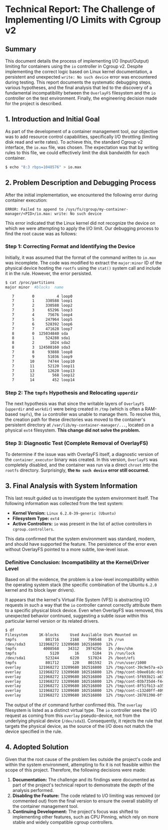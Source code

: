 # Technical Report: The Challenge of Implementing I/O Limits with Cgroup v2

## Summary
This document details the process of implementing I/O (Input/Output) limiting for containers using the `io` controller in Cgroup v2. Despite implementing the correct logic based on Linux kernel documentation, a persistent and unexpected `write: No such device` error was encountered during testing. This report documents the systematic debugging steps, various hypotheses, and the final analysis that led to the discovery of a fundamental incompatibility between the `OverlayFS` filesystem and the `io` controller on the test environment. Finally, the engineering decision made for the project is described.

## 1. Introduction and Initial Goal
As part of the development of a container management tool, our objective was to add resource control capabilities, specifically I/O throttling (limiting disk read and write rates). To achieve this, the standard Cgroup v2 interface, the `io.max` file, was chosen. The expectation was that by writing rules to this file, we could effectively limit the disk bandwidth for each container.


``` bash
$ echo "8:3 rbps=1048576" > io.max 
```

## 2. Problem Description and Debugging Process
After the initial implementation, we encountered the following error during container execution:
```
ERROR: Failed to append to /sys/fs/cgroup/my-container-manager/<PID>/io.max: write: No such device
```
This error indicated that the Linux kernel did not recognize the device on which we were attempting to apply the I/O limit. Our debugging process to find the root cause was as follows:

### Step 1: Correcting Format and Identifying the Device
Initially, it was assumed that the format of the command written to `io.max` was incomplete. The code was modified to extract the `major:minor` ID of the physical device hosting the `rootfs` using the `stat()` system call and include it in the rule. However, the error persisted.

``` bash
$ cat /proc/partitions
major minor  #blocks  name

   7        0          4 loop0
   7        1     330588 loop1
   7        2     330588 loop2
   7        3      65296 loop3
   7        4      75676 loop4
   7        5     247964 loop5
   7        6     528392 loop6
   7        7     471628 loop7
   8        0  125034840 sda
   8        1     524288 sda1
   8        2       1024 sda2
   8        3  124508160 sda3
   7        8      93888 loop8
   7        9      51036 loop9
   7       10      74744 loop10
   7       11      52120 loop11
   7       13      12620 loop13
   7       12        568 loop12
   7       14        452 loop14
```

### Step 2: The `tmpfs` Hypothesis and Relocating `upperdir`
The next hypothesis was that since the writable layers of `OverlayFS` (`upperdir` and `workdir`) were being created in `/tmp` (which is often a RAM-based `tmpfs`), the `io` controller was unable to manage them. To resolve this, the creation path for these directories was moved to the container's persistent directory at `/var/lib/my-container-manager/...`, located on a physical `ext4` filesystem. **This change did not solve the problem.**

### Step 3: Diagnostic Test (Complete Removal of OverlayFS)
To determine if the issue was with OverlayFS itself, a diagnostic version of the `container_executor` binary was created. In this version, `OverlayFS` was completely disabled, and the container was run via a direct `chroot` into the `rootfs` directory. Surprisingly, **the `No such device` error still occurred.**

## 3. Final Analysis with System Information
This last result guided us to investigate the system environment itself. The following information was collected from the test system:
- **Kernel Version:** `Linux 6.2.0-39-generic (Ubuntu)`
- **Filesystem Type:** `ext4`
- **Active Controllers:** `io` was present in the list of active controllers in `cgroup.controllers`.

This data confirmed that the system environment was standard, modern, and should have supported the feature. The persistence of the error even without OverlayFS pointed to a more subtle, low-level issue.

### Definitive Conclusion: Incompatibility at the Kernel/Driver Level

Based on all the evidence, the problem is a low-level incompatibility within the operating system stack (the specific combination of the Ubuntu `6.2.0` kernel and its block layer drivers).

It appears that the kernel's Virtual File System (VFS) is abstracting I/O requests in such a way that the `io` controller cannot correctly attribute them to a specific physical block device. Even when OverlayFS was removed, this unexpected behavior continued, suggesting a subtle issue within this particular kernel version or its related drivers.

``` bash
$ df
Filesystem     1K-blocks     Used Available Use% Mounted on
tmpfs             801716     2168    799548   1% /run
/dev/sda3      121968272 13209680 102516800  12% /
tmpfs            4008568    34312   3974256   1% /dev/shm
tmpfs               5120       16      5104   1% /run/lock
/dev/sda1         523244     6220    517024   2% /boot/efi
tmpfs             801712      120    801592   1% /run/user/1000
overlay        121968272 13209680 102516800  12% /tmp/cont-39c9e57a-e2e-merged
overlay        121968272 13209680 102516800  12% /tmp/cont-b9ee01dc-0c8-merged
overlay        121968272 13209680 102516800  12% /tmp/cont-5f693b21-a67-merged
overlay        121968272 13209680 102516800  12% /tmp/cont-03b735d4-f44-merged
overlay        121968272 13209680 102516800  12% /tmp/cont-8f51fb13-a35-merged
overlay        121968272 13209680 102516800  12% /tmp/cont-c132d0ff-409-merged
overlay        121968272 13209680 102516800  12% /tmp/cont-28701398-0ff-merged

```

The output of the `df` command further confirmed this. The `overlay` filesystem is listed as a distinct virtual type. The `io` controller sees the I/O request as coming from this `overlay` pseudo-device, not from the underlying physical device (`/dev/sda3`). Consequently, it rejects the rule that targets the physical device, as the source of the I/O does not match the device specified in the rule.

## 4. Adopted Solution
Given that the root cause of the problem lies outside the project's code and within the system environment, attempting to fix it is not feasible within the scope of this project. Therefore, the following decisions were made:
1.  **Documentation:** The challenge and its findings were documented as part of the project's technical report to demonstrate the depth of the analysis performed.
2.  **Disabling the Feature:** The code related to I/O limiting was removed (or commented out) from the final version to ensure the overall stability of the container management tool.
3.  **Continuing Development:** The project's focus was shifted to implementing other features, such as CPU Pinning, which rely on more stable and widely compatible cgroup controllers.